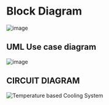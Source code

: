 # Block Diagram
![image](https://user-images.githubusercontent.com/60928280/164683163-412d5d22-0cc6-4ffe-863e-2c6fe221b1ed.png)

## UML Use case diagram
![image](https://user-images.githubusercontent.com/60928280/164983008-acca6d14-5104-4ba2-a328-4648bf9aae27.png)

## CIRCUIT DIAGRAM
![Temperature based Cooling System](https://user-images.githubusercontent.com/60928280/164615895-86ad5dda-88eb-411b-923b-96a57982699f.png)
